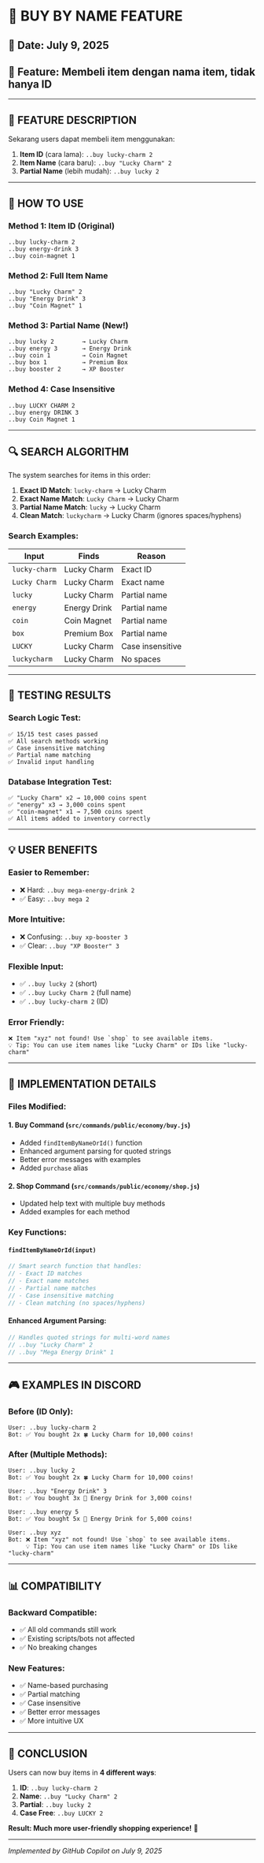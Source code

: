 # 🛒 BUY BY NAME FEATURE

## 📅 Date: July 9, 2025
## 🎯 Feature: Membeli item dengan nama item, tidak hanya ID

---

## 📝 FEATURE DESCRIPTION

Sekarang users dapat membeli item menggunakan:
1. **Item ID** (cara lama): `..buy lucky-charm 2`
2. **Item Name** (cara baru): `..buy "Lucky Charm" 2`
3. **Partial Name** (lebih mudah): `..buy lucky 2`

---

## 🚀 HOW TO USE

### **Method 1: Item ID (Original)**
```
..buy lucky-charm 2
..buy energy-drink 3
..buy coin-magnet 1
```

### **Method 2: Full Item Name**
```
..buy "Lucky Charm" 2
..buy "Energy Drink" 3
..buy "Coin Magnet" 1
```

### **Method 3: Partial Name (New!)**
```
..buy lucky 2        → Lucky Charm
..buy energy 3       → Energy Drink  
..buy coin 1         → Coin Magnet
..buy box 1          → Premium Box
..buy booster 2      → XP Booster
```

### **Method 4: Case Insensitive**
```
..buy LUCKY CHARM 2
..buy energy DRINK 3
..buy Coin Magnet 1
```

---

## 🔍 SEARCH ALGORITHM

The system searches for items in this order:

1. **Exact ID Match**: `lucky-charm` → Lucky Charm
2. **Exact Name Match**: `Lucky Charm` → Lucky Charm  
3. **Partial Name Match**: `lucky` → Lucky Charm
4. **Clean Match**: `luckycharm` → Lucky Charm (ignores spaces/hyphens)

### **Search Examples:**
| Input | Finds | Reason |
|-------|-------|--------|
| `lucky-charm` | Lucky Charm | Exact ID |
| `Lucky Charm` | Lucky Charm | Exact name |
| `lucky` | Lucky Charm | Partial name |
| `energy` | Energy Drink | Partial name |
| `coin` | Coin Magnet | Partial name |
| `box` | Premium Box | Partial name |
| `LUCKY` | Lucky Charm | Case insensitive |
| `luckycharm` | Lucky Charm | No spaces |

---

## 🧪 TESTING RESULTS

### **Search Logic Test:**
```
✅ 15/15 test cases passed
✅ All search methods working
✅ Case insensitive matching
✅ Partial name matching  
✅ Invalid input handling
```

### **Database Integration Test:**
```
✅ "Lucky Charm" x2 → 10,000 coins spent
✅ "energy" x3 → 3,000 coins spent
✅ "coin-magnet" x1 → 7,500 coins spent
✅ All items added to inventory correctly
```

---

## 💡 USER BENEFITS

### **Easier to Remember:**
- ❌ Hard: `..buy mega-energy-drink 2`
- ✅ Easy: `..buy mega 2`

### **More Intuitive:**
- ❌ Confusing: `..buy xp-booster 3`
- ✅ Clear: `..buy "XP Booster" 3`

### **Flexible Input:**
- ✅ `..buy lucky 2` (short)
- ✅ `..buy Lucky Charm 2` (full name)
- ✅ `..buy lucky-charm 2` (ID)

### **Error Friendly:**
```
❌ Item "xyz" not found! Use `shop` to see available items.
💡 Tip: You can use item names like "Lucky Charm" or IDs like "lucky-charm"
```

---

## 🔧 IMPLEMENTATION DETAILS

### **Files Modified:**

#### **1. Buy Command (`src/commands/public/economy/buy.js`)**
- Added `findItemByNameOrId()` function
- Enhanced argument parsing for quoted strings
- Better error messages with examples
- Added `purchase` alias

#### **2. Shop Command (`src/commands/public/economy/shop.js`)**
- Updated help text with multiple buy methods
- Added examples for each method

### **Key Functions:**

#### **`findItemByNameOrId(input)`**
```javascript
// Smart search function that handles:
// - Exact ID matches
// - Exact name matches  
// - Partial name matches
// - Case insensitive matching
// - Clean matching (no spaces/hyphens)
```

#### **Enhanced Argument Parsing:**
```javascript
// Handles quoted strings for multi-word names
// ..buy "Lucky Charm" 2
// ..buy "Mega Energy Drink" 1
```

---

## 🎮 EXAMPLES IN DISCORD

### **Before (ID Only):**
```
User: ..buy lucky-charm 2
Bot: ✅ You bought 2x 🍀 Lucky Charm for 10,000 coins!
```

### **After (Multiple Methods):**
```
User: ..buy lucky 2
Bot: ✅ You bought 2x 🍀 Lucky Charm for 10,000 coins!

User: ..buy "Energy Drink" 3  
Bot: ✅ You bought 3x 🥤 Energy Drink for 3,000 coins!

User: ..buy energy 5
Bot: ✅ You bought 5x 🥤 Energy Drink for 5,000 coins!

User: ..buy xyz
Bot: ❌ Item "xyz" not found! Use `shop` to see available items.
     💡 Tip: You can use item names like "Lucky Charm" or IDs like "lucky-charm"
```

---

## 📊 COMPATIBILITY

### **Backward Compatible:**
- ✅ All old commands still work
- ✅ Existing scripts/bots not affected
- ✅ No breaking changes

### **New Features:**
- ✅ Name-based purchasing
- ✅ Partial matching
- ✅ Case insensitive
- ✅ Better error messages
- ✅ More intuitive UX

---

## 🏁 CONCLUSION

Users can now buy items in **4 different ways**:
1. **ID**: `..buy lucky-charm 2`
2. **Name**: `..buy "Lucky Charm" 2` 
3. **Partial**: `..buy lucky 2`
4. **Case Free**: `..buy LUCKY 2`

**Result: Much more user-friendly shopping experience!** 🎉

---

*Implemented by GitHub Copilot on July 9, 2025*
